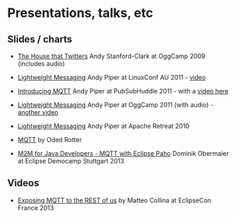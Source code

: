 # Presentations, talks, etc

## Slides / charts

*  [The House that Twitters](http://www.slideshare.net/andysc/the-house-that-twitters) Andy Stanford-Clark at OggCamp 2009 (includes audio)

*  [Lightweight Messaging](http://www.slideshare.net/andypiper/lightweight-messaging-for-a-connected-planet) Andy Piper at LinuxConf AU 2011 - [video](http://linuxconfau.blip.tv/file/4729456/)

*  [Introducing MQTT](http://www.slideshare.net/andypiper/introducing-mqtt) Andy Piper at PubSubHuddle 2011 - with a [video here](http://skillsmatter.com/podcast/home/andy-piper-talk)

*  [Lightweight Messaging](http://www.slideshare.net/andypiper/lightweightmessaging-oc2011) Andy Piper at OggCamp 2011 (with audio) - [another video](https///blip.tv/episode/5493280)

*  [Lightweight Messaging](http://www.slideshare.net/andypiper/lightweight-messaging-apache-retreat-hursley-2010) Andy Piper at Apache Retreat 2010


*  [MQTT](http://www.slideshare.net/oded1233/mqtt) by Oded Rotter

*  [M2M for Java Developers - MQTT with Eclipse Paho](http://www.slideshare.net/dobermai/m2m-for-java-developers-mqtt-with-eclipse-paho) Dominik Obermaier at Eclipse Democamp Stuttgart 2013
## Videos

*  [Exposing MQTT to the REST of us](https///www.youtube.com/watch?v=miorQKR2ohs) by Matteo Collina at EclipseCon France 2013
